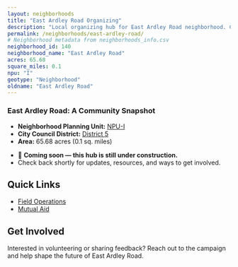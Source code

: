```yaml
---
layout: neighborhoods
title: "East Ardley Road Organizing"
description: "Local organizing hub for East Ardley Road neighborhood. Connect with field operations, mutual aid, and community organizing efforts."
permalink: /neighborhoods/east-ardley-road/
# Neighborhood metadata from neighborhoods_info.csv
neighborhood_id: 140
neighborhood_name: "East Ardley Road"
acres: 65.68
square_miles: 0.1
npu: "I"
geotype: "Neighborhood"
oldname: "East Ardley Road"
---
```


### **East Ardley Road: A Community Snapshot**

  * **Neighborhood Planning Unit:** [NPU-I](https://www.atlantaga.gov/government/departments/city-planning/neighborhood-planning-units/neighborhood-and-npu-contacts)
  * **City Council District:** [District 5](https://citycouncil.atlantaga.gov/council-members)
  * **Area:** 65.68 acres (0.1 sq. miles)

- 🚧 **Coming soon — this hub is still under construction.**
- Check back shortly for updates, resources, and ways to get involved.

## Quick Links

- [Field Operations](./field-ops/)
- [Mutual Aid](./mutual-aid/)

## Get Involved

Interested in volunteering or sharing feedback? Reach out to the campaign and help shape the future of East Ardley Road.
